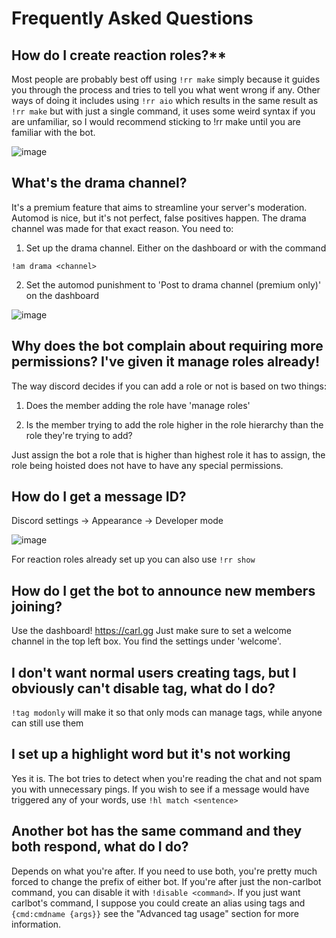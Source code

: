 # Frequently Asked Questions

## How do I create reaction roles?**

Most people are probably best off using ``!rr make`` simply because it guides you through the process and tries to tell you what went wrong if any. Other ways of doing it includes using ``!rr aio`` which results in the same result as ``!rr make`` but with just a single command, it uses some weird syntax if you are unfamiliar, so I would recommend sticking to !rr make until you are familiar with the bot.

![image](https://user-images.githubusercontent.com/70546159/116555454-a6747c00-a8b9-11eb-924c-7e557ad019ba.png)

## What's the drama channel?
It's a premium feature that aims to streamline your server's moderation. Automod is nice, but it's not perfect, false positives happen. The drama channel was made for that exact reason. You need to:

1. Set up the drama channel. Either on the dashboard or with the command

``!am drama <channel>``

2. Set the automod punishment to 'Post to drama channel (premium only)' on the dashboard

![image](https://user-images.githubusercontent.com/70546159/116555748-f6534300-a8b9-11eb-9638-eac33da90cad.png)

## Why does the bot complain about requiring more permissions? I've given it manage roles already!

The way discord decides if you can add a role or not is based on two things:

1. Does the member adding the role have 'manage roles'

2. Is the member trying to add the role higher in the role hierarchy than the role they're trying to add?

Just assign the bot a role that is higher than highest role it has to assign, the role being hoisted does not have to have any special permissions.

## How do I get a message ID?

Discord settings -> Appearance -> Developer mode

![image](https://user-images.githubusercontent.com/70546159/116556088-53e78f80-a8ba-11eb-93ad-a2ec40a79bde.png)

For reaction roles already set up you can also use ``!rr show``

## How do I get the bot to announce new members joining?

Use the dashboard! https://carl.gg Just make sure to set a welcome channel in the top left box. You find the settings under 'welcome'.

## I don't want normal users creating tags, but I obviously can't disable tag, what do I do?

``!tag modonly`` will make it so that only mods can manage tags, while anyone can still use them

## I set up a highlight word but it's not working
Yes it is. The bot tries to detect when you're reading the chat and not spam you with unnecessary pings. If you wish to see if a message would have triggered any of your words, use ``!hl match <sentence>``

## Another bot has the same command and they both respond, what do I do?
Depends on what you're after. If you need to use both, you're pretty much forced to change the prefix of either bot. If you're after just the non-carlbot command, you can disable it with ``!disable <command>``. If you just want carlbot's command, I suppose you could create an alias using tags and ``{cmd:cmdname {args}}`` see the "Advanced tag usage" section for more information.
